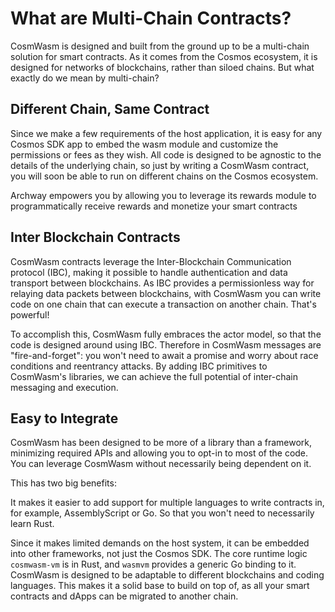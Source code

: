 # What are Multi-Chain Contracts?
CosmWasm is designed and built from the ground up to be a multi-chain solution for smart contracts. As it comes from the Cosmos ecosystem, it is designed for networks of blockchains, rather than siloed chains. But what exactly do we mean by multi-chain?

## Different Chain, Same Contract
Since we make a few requirements of the host application, it is easy for any Cosmos SDK app to embed the wasm module and customize the permissions or fees as they wish. All code is designed to be agnostic to the details of the underlying chain, so just by writing a CosmWasm contract, you will soon be able to run on different chains on the Cosmos ecosystem.

Archway empowers you by allowing you to leverage its rewards module to programmatically receive rewards and monetize your smart contracts

## Inter Blockchain Contracts
CosmWasm contracts leverage the Inter-Blockchain Communication protocol (IBC), making it possible to handle authentication and data transport between blockchains. As IBC  provides a permissionless way for relaying data packets between blockchains, with CosmWasm you can write code on one chain that can execute a transaction on another chain. That's powerful!

To accomplish this, CosmWasm fully embraces the actor model, so that the code is designed around using IBC.  Therefore in CosmWasm messages are "fire-and-forget": you won't need to await a promise and worry about race conditions and reentrancy attacks. By adding IBC primitives to CosmWasm's libraries, we can achieve the full potential of inter-chain messaging and execution.

## Easy to Integrate
CosmWasm has been designed to be more of a library than a framework, minimizing required APIs and allowing you to opt-in to most of the code. You can leverage CosmWasm without necessarily being dependent on it.

This has two big benefits:

It makes it easier to add support for multiple languages to write contracts in, for example, AssemblyScript or Go. So that you won't need to necessarily learn Rust.

Since it makes limited demands on the host system, it can be embedded into other frameworks, not just the Cosmos SDK. The core runtime logic `cosmwasm-vm` is in Rust, and `wasmvm` provides a generic Go binding to it.
CosmWasm is designed to be adaptable to different blockchains and coding languages. This makes it a solid base to build on top of, as all your smart contracts and dApps can be migrated to another chain.